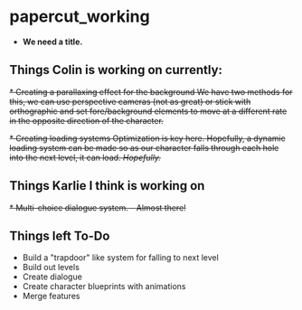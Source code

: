 # papercut_working

* **We need a title.**


## Things Colin is working on currently:

~~* Creating a parallaxing effect for the background
  We have two methods for this, we can use perspective cameras (not as great) or stick with orthographic and set fore/background elements to move at a different rate in the opposite direction of the character.~~



~~* Creating loading systems
  Optimization is key here. Hopefully, a dynamic loading system can be made so as our character falls through each hole into the next level, it can load. _Hopefully._~~


## Things Karlie I think is working on

~~* Multi-choice dialogue system. - Almost there!~~

## Things left To-Do

* Build a "trapdoor" like system for falling to next level
* Build out levels
* Create dialogue
* Create character blueprints with animations
* Merge features
